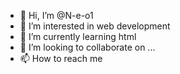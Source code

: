 - 👋 Hi, I’m @N-e-o1
- 👀 I’m interested in web development 
- 🌱 I’m currently learning html
- 💞️ I’m looking to collaborate on ...
- 📫 How to reach me 

<!---
N-e-o1/N-e-o1 is a ✨ special ✨ repository because its `README.md` (this file) appears on your GitHub profile.
You can click the Preview link to take a look at your changes.
--->

